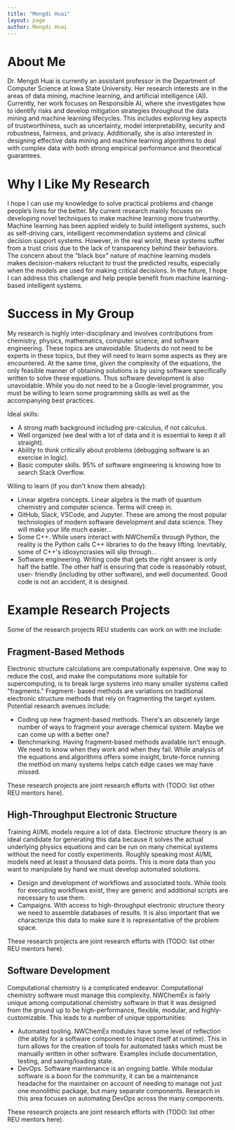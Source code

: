 ```yaml
---
title: "Mengdi Huai"
layout: page
author: Mengdi Huai
---
```


# About Me

Dr. Mengdi Huai is currently an assistant professor in the Department of Computer Science at Iowa State University. Her research interests are in the areas of data mining, machine learning, and artificial intelligence (AI). Currently, her work focuses on Responsible AI, where she investigates how to identify risks and develop mitigation strategies throughout the data mining and machine learning lifecycles. This includes exploring key aspects of trustworthiness, such as uncertainty, model interpretability, security and robustness, fairness, and privacy. Additionally, she is also interested in designing effective data mining and machine learning algorithms to deal with complex data with both strong empirical performance and theoretical guarantees.

# Why I Like My Research

I hope I can use my knowledge to solve practical problems and change people’s lives for the better. My current research mainly focuses on developing novel techniques to make machine learning more trustworthy. Machine learning has been applied widely to build intelligent systems, such as self-driving cars, intelligent recommendation systems and clinical decision support systems. However, in the real world, these systems suffer from a trust crisis due to the lack of transparency behind their behaviors. The concern about the “black box” nature of machine learning models makes decision-makers reluctant to trust the predicted results, especially when the models are used for making critical decisions. In the future, I hope I can address this challenge and help people benefit from machine learning-based intelligent systems. 

# Success in My Group

My research is highly inter-disciplinary and involves contributions from
chemistry, physics, mathematics, computer science, and software engineering.
These topics are unavoidable. Students do not need to be experts in these
topics, but they will need to learn some aspects as they are encountered. At the
same time, given the complexity of the equations, the only feasible manner of 
obtaining solutions is by using software specifically written to solve these 
equations. Thus software development is also unavoidable. While you do not need
to be a Google-level programmer, you must be willing to learn some programming 
skills as well as the accompanying best practices.

Ideal skills:

- A strong math background including pre-calculus, if not calculus.
- Well organized (we deal with a lot of data and it is essential to keep it
  all straight).
- Ability to think critically about problems (debugging software is an
  exercise in logic).  
- Basic computer skills. 95% of software engineering is knowing how to search
  Stack Overflow.

Wiling to learn (if you don't know them already):

- Linear algebra concepts. Linear algebra is the math of quantum chemistry and
  computer science. Terms will creep in.
- GitHub, Slack, VSCode, and Jupyter. These are among the most popular
  technologies of modern software development and data science. They will make
  your life much easier...
- Some C++. While users interact with NWChemEx through Python, the reality is
  the Python calls C++ libraries to do the heavy lifting. Inevitably, some of
  C++'s idiosyncrasies will slip through...
- Software engineering. Writing code that gets the right answer is only half
  the battle. The other half is ensuring that code is reasonably robust, user-
  friendly (including by other software), and well documented. Good code is not
  an accident, it is designed.

# Example Research Projects

Some of the research projects REU students can work on with me include:

## Fragment-Based Methods

Electronic structure calculations are computationally expensive. One way to
reduce the cost, and make the computations more suitable for supercomputing, is
to break large systems into many smaller systems called "fragments." Fragment-
based methods are variations on traditional electronic structure methods that
rely on fragmenting the target system. Potential research avenues include:

- Coding up new fragment-based methods. There's an obscenely large number of
  ways to fragment your average chemical system. Maybe we can come up with a
  better one?
- Benchmarking. Having fragment-based methods available isn't enough. We need to
  know when they work and when they fail. While analysis of the equations and
  algorithms offers some insight, brute-force running the method on many systems
  helps catch edge cases we may have missed.

These research projects are joint research efforts with (TODO: list other REU
mentors here).

## High-Throughput Electronic Structure

Training AI/ML models require a lot of data. Electronic structure theory is an
ideal candidate for generating this data because it solves the actual underlying
physics equations and can be run on many chemical systems without the need for
costly experiments. Roughly speaking most AI/ML models need at least a thousand
data points. This is more data than you want to manipulate by hand we must
develop automated solutions.

- Design and development of workflows and associated tools. While tools for
  executing workflows exist, they are generic and additional scripts are 
  necessary to use them.
- Campaigns. With access to high-throughput electronic structure theory we need
  to assemble databases of results. It is also important that we characterize
  this data to make sure it is representative of the problem space.

These research projects are joint research efforts with (TODO: list other REU
mentors here).

## Software Development

Computational chemistry is a complicated endeavor. Computational chemistry
software must manage this complexity. NWChemEx is fairly unique among 
computational chemistry software in that it was designed from the ground up to
be high-performance, flexible, modular, and highly-customizable. This leads to
a number of unique opportunities:

- Automated tooling. NWChemEx modules have some level of reflection (the 
  ability for a software component to inspect itself at runtime). This in turn
  allows for the creation of tools for automated tasks which must be manually
  written in other software. Examples include documentation, testing, and 
  saving/loading state. 
- DevOps. Software maintenance is an ongoing battle. While modular software is
  a boon for the community, it can be a maintenance headache for the maintainer
  on account of needing to manage not just one monolithic package, but many
  separate components. Research in this area focuses on automating DevOps
  across the many components.

These research projects are joint research efforts with (TODO: list other REU
mentors here).
